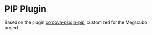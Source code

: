 # PIP Plugin

Based on the plugin [cordova-plugin-pip](https://www.npmjs.com/package/cordova-plugin-pip), customized for the Megacubo project.